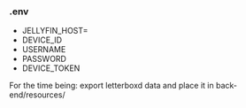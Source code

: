 ### .env
  - JELLYFIN_HOST=
  - DEVICE_ID
  - USERNAME
  - PASSWORD
  - DEVICE_TOKEN


  For the time being: export letterboxd data and place it in back-end/resources/
